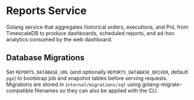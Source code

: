 # Reports Service

Golang service that aggregates historical orders, executions, and PnL from TimescaleDB to produce dashboards, scheduled reports, and ad-hoc analytics consumed by the web dashboard.

## Database Migrations

Set `REPORTS_DATABASE_URL` (and optionally `REPORTS_DATABASE_DRIVER`, default `pgx`) to bootstrap job and snapshot tables before serving requests. Migrations are stored in `internal/migrations/sql` using golang-migrate-compatible filenames so they can also be applied with the CLI.
